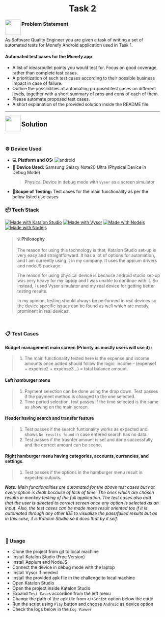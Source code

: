 <h1 align="center">Task 2</h1>

<img align="left" src="https://user-images.githubusercontent.com/65415371/124740290-8e048b80-df12-11eb-9c29-654c9cb4561b.png" width="50px" />

### Problem Statement

<br>
As Software Quality Engineer you are given a task of writing a set of automated tests for Monefy Android application used in Task 1.

#### Automated test cases for the Monefy app

- A list of ideas/bullet points you would test for. Focus on good coverage, rather than complete test cases.
- A prioritization of such test cases according to their possible business impact in case of failure.
- Outline the possibilities of automating proposed test cases on different levels, together with a short summary of pros and cons of each of them.
- Please automate proposed test cases.
- A short explanation of the provided solution inside the README file.

---

<img align="left" src="https://user-images.githubusercontent.com/65415371/124740340-9eb50180-df12-11eb-9295-e33ac2752c57.png" width="50px" />

## Solution

<br>

### ⚙️ Device Used

- 💻 **Platform and OS:** ![android](https://img.shields.io/badge/android-11-brightgreen)
- 📱 **Device Used:** Samsung Galaxy Note20 Ultra (Physical Device in Debug Mode)
  > Physical Device in debug mode with `Vysor` as a screen simulator
- 🔬**Scope of Testing:** Test cases for the main functionality as per the below listed use cases
  <br>

### 📦 Tech Stack

[![Made with Katalon Studio](https://img.shields.io/badge/Made%20with-Katalon%20Studio-058a5e?style=for-the-badge&logo=kotlin&logoColor=058a5e)](https://www.katalon.com/)
[![Made with Vysor](https://img.shields.io/badge/Made%20with-Vysor-blue?style=for-the-badge&logo=Vaadin&logoColor=blue)](https://www.vysor.io/)
[![Made with Nodejs](https://img.shields.io/badge/Made%20with-Node.js-339933?style=for-the-badge&logo=nodedotjs&logoColor=339933)](https://www.nodejs.org/)
[![Made with Nodejs](https://img.shields.io/badge/Made%20with-Appium%20drivers-339933?style=for-the-badge&logo=vercel&logoColor=white)](https://www.appium.io/)
<br>

<blockquote>
  
#### 💡 Philosophy
The reason for using this technology is that, Katalon Studio set-up is very easy and straightforward. It has a lot of options for automation, and I am currently using it in my company. It uses the appium drivers and nodeJS package.

The reason for using physical device is because android studio set-up was very heavy for my laptop and I was unable to continue with it. So instead, I used Vysor simulator and my real device for getting better testing results.

In my opinion, testing should always be performed in real devices so the device specific issues can be found as well which are mostly prominent in real devices.
<br>

</blockquote>
<br>

### 📋 Test Cases

#### Budget management main screen (Priority as mostly users will use it) :

> 1. The main functionality tested here is the expense and income amounts once added should follow the logic: income - (expense1 + expense2 + expense3...) = total balance amount.

#### Left hamburger menu

> 1. Payment selection can be done using the drop down. Test passes if the payment method is changed to the one selected.
> 2. Time period selection, test passes if the time selected is the same as showing on the main screen.

#### Header having search and transfer feature

> 1. Test passes if the search funtionality works as expected and shows `No results found` in case entered search has no data.
> 2. Test passes if the trasnfer amount is set and done successfully and the correct amount can be scene.

#### Right hamburger menu having categories, accounts, currencies, and settings.

> 1. Test passes if the options in the hamburger menu result in expected outputs.

_**Note:** Main functionalities are automated for the above test cases but not every option is dealt because of lack of time. The ones which are chosen results in monkey testing of the full application. The test cases also add that the user is directed to correct screen once any option is selected as an input. Also, the test cases can be made more result oriented too if it is automated through any other IDE to visualize the pass/failed results but as in this case, it is Katalon Studio so it does that by it self._

<br/>

### :wrench: Usage

- Clone the project from git to local machine
- Install Katalon Studio (Free Version)
- Install Appium and NodeJS
- Connect the device in debug mode with the laptop
- Install Vysor if needed
- Install the provided apk file in the challenge to local machine
- Open Katalon Studio
- Open the project inside Katalon Studio
- Expand `Test Cases` accordion from the left menu
- Change the path of the apk file from `</>Script` option below the code
- Run the script using `Play` button and choose `Android` as device option
- Check the logs below in the `Log Viewer`
